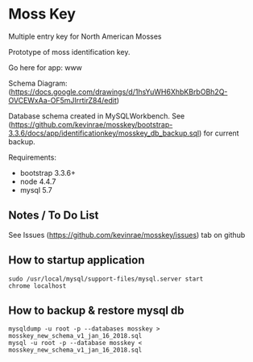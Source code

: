 # Moss Key
Multiple entry key for North American Mosses

Prototype of moss identification key.

Go here for app:  www

Schema Diagram: (https://docs.google.com/drawings/d/1hsYuWH6XhbKBrbOBh2Q-OVCEWxAa-OF5mJIrrtirZ84/edit)

Database schema created in MySQLWorkbench.  See (https://github.com/kevinrae/mosskey/bootstrap-3.3.6/docs/app/identificationkey/mosskey_db_backup.sql) for current backup.

Requirements:
 * bootstrap 3.3.6+
 * node 4.4.7
 * mysql 5.7
 
## Notes / To Do List
See Issues (https://github.com/kevinrae/mosskey/issues) tab on github


## How to startup application
```
sudo /usr/local/mysql/support-files/mysql.server start
chrome localhost
```

## How to backup & restore mysql db
```
mysqldump -u root -p --databases mosskey > mosskey_new_schema_v1_jan_16_2018.sql
mysql -u root -p --database mosskey < mosskey_new_schema_v1_jan_16_2018.sql
```
